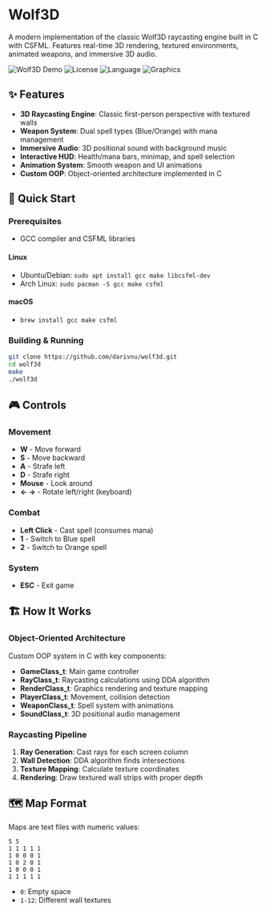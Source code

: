 # Wolf3D

A modern implementation of the classic Wolf3D raycasting engine built in C with CSFML. Features real-time 3D rendering, textured environments, animated weapons, and immersive 3D audio.

![Wolf3D Demo](https://img.shields.io/badge/Status-In%20Development-yellow)
![License](https://img.shields.io/badge/License-MIT-blue)
![Language](https://img.shields.io/badge/Language-C-orange)
![Graphics](https://img.shields.io/badge/Graphics-CSFML-red)

## ✨ Features

- **3D Raycasting Engine**: Classic first-person perspective with textured walls
- **Weapon System**: Dual spell types (Blue/Orange) with mana management
- **Immersive Audio**: 3D positional sound with background music
- **Interactive HUD**: Health/mana bars, minimap, and spell selection
- **Animation System**: Smooth weapon and UI animations
- **Custom OOP**: Object-oriented architecture implemented in C

## 🚀 Quick Start

### Prerequisites
- GCC compiler and CSFML libraries

#### Linux
- Ubuntu/Debian: `sudo apt install gcc make libcsfml-dev`
- Arch Linux: `sudo pacman -S gcc make csfml`

#### macOS
- `brew install gcc make csfml`

### Building & Running
```bash
git clone https://github.com/darivnu/wolf3d.git
cd wolf3d
make
./wolf3d
```

## 🎮 Controls

### Movement
- **W** - Move forward
- **S** - Move backward
- **A** - Strafe left
- **D** - Strafe right
- **Mouse** - Look around
- **← →** - Rotate left/right (keyboard)

### Combat
- **Left Click** - Cast spell (consumes mana)
- **1** - Switch to Blue spell
- **2** - Switch to Orange spell

### System
- **ESC** - Exit game

## 🏗️ How It Works

### Object-Oriented Architecture
Custom OOP system in C with key components:
- **GameClass_t**: Main game controller
- **RayClass_t**: Raycasting calculations using DDA algorithm
- **RenderClass_t**: Graphics rendering and texture mapping
- **PlayerClass_t**: Movement, collision detection
- **WeaponClass_t**: Spell system with animations
- **SoundClass_t**: 3D positional audio management

### Raycasting Pipeline
1. **Ray Generation**: Cast rays for each screen column
2. **Wall Detection**: DDA algorithm finds intersections
3. **Texture Mapping**: Calculate texture coordinates
4. **Rendering**: Draw textured wall strips with proper depth

## 🗺️ Map Format
Maps are text files with numeric values:
```
5 5
1 1 1 1 1
1 0 0 0 1
1 0 2 0 1
1 0 0 0 1
1 1 1 1 1
```
- `0`: Empty space
- `1-12`: Different wall textures
